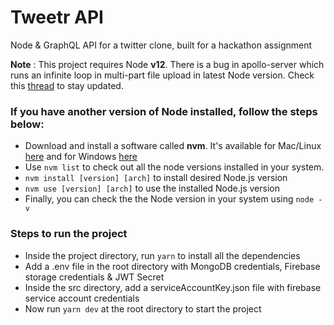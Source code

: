 # Tweetr API

Node &amp; GraphQL API for a twitter clone, built for a hackathon assignment

**Note** : This project requires Node **v12**. There is a bug in apollo-server which runs an infinite loop in multi-part file upload in latest Node version. Check this [thread](https://github.com/apollographql/apollo-server/issues/3508) to stay updated.

### If you have another version of Node installed, follow the steps below:

- Download and install a software called **nvm**. It's available for Mac/Linux [here](https://github.com/nvm-sh/nvm/tags) and for Windows [here](https://github.com/coreybutler/nvm-windows/tags)
- Use `nvm list` to check out all the node versions installed in your system.
- `nvm install [version] [arch]` to install desired Node.js version
- `nvm use [version] [arch]` to use the installed Node.js version
- Finally, you can check the the Node version in your system using `node -v`

### Steps to run the project

- Inside the project directory, run `yarn` to install all the dependencies
- Add a .env file in the root directory with MongoDB credentials, Firebase storage credentials & JWT Secret
- Inside the src directory, add a serviceAccountKey.json file with firebase service account credentials
- Now run `yarn dev` at the root directory to start the project
